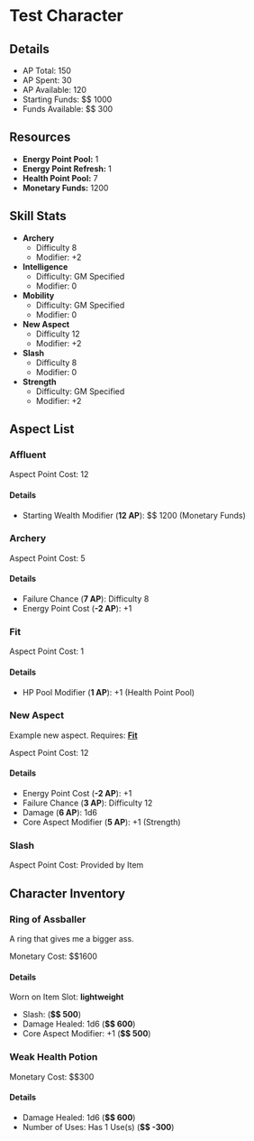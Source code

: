 # Test Character
## Details
* AP Total: 150
* AP Spent: 30
* AP Available: 120
* Starting Funds: $$ 1000
* Funds Available: $$ 300
## Resources
* **Energy Point Pool:** 1
* **Energy Point Refresh:** 1
* **Health Point Pool:** 7
* **Monetary Funds:** 1200
## Skill Stats
* **Archery**
	* Difficulty 8
	* Modifier: +2
* **Intelligence**
	* Difficulty: GM Specified
	* Modifier: 0
* **Mobility**
	* Difficulty: GM Specified
	* Modifier: 0
* **New Aspect**
	* Difficulty 12
	* Modifier: +2
* **Slash**
	* Difficulty 8
	* Modifier: 0
* **Strength**
	* Difficulty: GM Specified
	* Modifier: +2
## Aspect List
### Affluent


Aspect Point Cost: 12
#### Details
* Starting Wealth Modifier (**12 AP**): $$ 1200 (Monetary Funds)

### Archery


Aspect Point Cost: 5
#### Details
* Failure Chance (**7 AP**): Difficulty 8
* Energy Point Cost (**-2 AP**): +1

### Fit


Aspect Point Cost: 1
#### Details
* HP Pool Modifier (**1 AP**): +1 (Health Point Pool)

### New Aspect
Example new aspect.
Requires: **[Fit](#fit)**


Aspect Point Cost: 12
#### Details
* Energy Point Cost (**-2 AP**): +1
* Failure Chance (**3 AP**): Difficulty 12
* Damage (**6 AP**): 1d6
* Core Aspect Modifier (**5 AP**): +1 (Strength)

### Slash


Aspect Point Cost: Provided by Item

## Character Inventory
### Ring of Assballer
A ring that gives me a bigger ass.

Monetary Cost: $$1600
#### Details
Worn on Item Slot: **lightweight**
* Slash:  (**$$ 500**)
* Damage Healed: 1d6 (**$$ 600**)
* Core Aspect Modifier: +1 (**$$ 500**)

### Weak Health Potion


Monetary Cost: $$300
#### Details
* Damage Healed: 1d6 (**$$ 600**)
* Number of Uses: Has 1 Use(s) (**$$ -300**)

